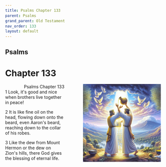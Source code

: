 ```yaml
---
title: Psalms Chapter 133
parent: Psalms
grand_parent: Old Testament
nav_order: 133
layout: default
---
```


## Psalms

# Chapter 133

<div style="clear: both; text-align: right;">
    <div style="max-width: 50%; height: auto; float: right; margin: 0 0 10px 10px; padding-left: 10%;">
        <img src="/assets/Image/Psalms/500/133.jpg" alt="Psalms Chapter 133" class="chapter-image">
    </div>
    <figcaption style="font-size: 14px; text-align: right;">Psalms Chapter 133</figcaption>
</div>
1 Look, it's good and nice when brothers live together in peace!

2 It is like fine oil on the head, flowing down onto the beard, even Aaron's beard, reaching down to the collar of his robes.

3 Like the dew from Mount Hermon or the dew on Zion's hills, there God gives the blessing of eternal life.


